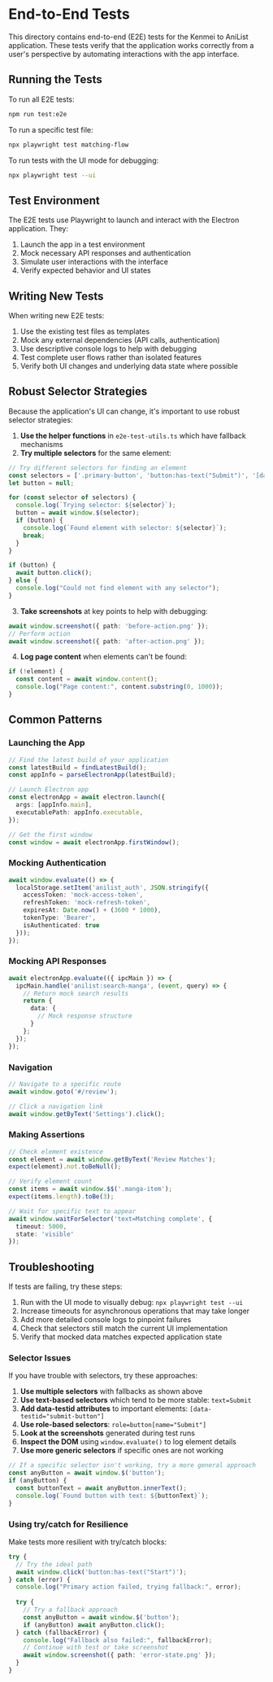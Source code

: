 # End-to-End Tests

This directory contains end-to-end (E2E) tests for the Kenmei to AniList application. These tests verify that the application works correctly from a user's perspective by automating interactions with the app interface.

## Running the Tests

To run all E2E tests:

```bash
npm run test:e2e
```

To run a specific test file:

```bash
npx playwright test matching-flow
```

To run tests with the UI mode for debugging:

```bash
npx playwright test --ui
```

## Test Environment

The E2E tests use Playwright to launch and interact with the Electron application. They:

1. Launch the app in a test environment
2. Mock necessary API responses and authentication
3. Simulate user interactions with the interface
4. Verify expected behavior and UI states

## Writing New Tests

When writing new E2E tests:

1. Use the existing test files as templates
2. Mock any external dependencies (API calls, authentication)
3. Use descriptive console logs to help with debugging
4. Test complete user flows rather than isolated features
5. Verify both UI changes and underlying data state where possible

## Robust Selector Strategies

Because the application's UI can change, it's important to use robust selector strategies:

1. **Use the helper functions** in `e2e-test-utils.ts` which have fallback mechanisms
2. **Try multiple selectors** for the same element:

```typescript
// Try different selectors for finding an element
const selectors = ['.primary-button', 'button:has-text("Submit")', '[data-testid="submit"]'];
let button = null;

for (const selector of selectors) {
  console.log(`Trying selector: ${selector}`);
  button = await window.$(selector);
  if (button) {
    console.log(`Found element with selector: ${selector}`);
    break;
  }
}

if (button) {
  await button.click();
} else {
  console.log("Could not find element with any selector");
}
```

3. **Take screenshots** at key points to help with debugging:

```typescript
await window.screenshot({ path: 'before-action.png' });
// Perform action
await window.screenshot({ path: 'after-action.png' });
```

4. **Log page content** when elements can't be found:

```typescript
if (!element) {
  const content = await window.content();
  console.log("Page content:", content.substring(0, 1000));
}
```

## Common Patterns

### Launching the App

```typescript
// Find the latest build of your application
const latestBuild = findLatestBuild();
const appInfo = parseElectronApp(latestBuild);

// Launch Electron app
const electronApp = await electron.launch({
  args: [appInfo.main],
  executablePath: appInfo.executable,
});

// Get the first window
const window = await electronApp.firstWindow();
```

### Mocking Authentication

```typescript
await window.evaluate(() => {
  localStorage.setItem('anilist_auth', JSON.stringify({
    accessToken: 'mock-access-token',
    refreshToken: 'mock-refresh-token',
    expiresAt: Date.now() + (3600 * 1000),
    tokenType: 'Bearer',
    isAuthenticated: true
  }));
});
```

### Mocking API Responses

```typescript
await electronApp.evaluate(({ ipcMain }) => {
  ipcMain.handle('anilist:search-manga', (event, query) => {
    // Return mock search results
    return {
      data: {
        // Mock response structure
      }
    };
  });
});
```

### Navigation

```typescript
// Navigate to a specific route
await window.goto('#/review');

// Click a navigation link
await window.getByText('Settings').click();
```

### Making Assertions

```typescript
// Check element existence
const element = await window.getByText('Review Matches');
expect(element).not.toBeNull();

// Verify element count
const items = await window.$$('.manga-item');
expect(items.length).toBe(3);

// Wait for specific text to appear
await window.waitForSelector('text=Matching complete', {
  timeout: 5000,
  state: 'visible'
});
```

## Troubleshooting

If tests are failing, try these steps:

1. Run with the UI mode to visually debug: `npx playwright test --ui`
2. Increase timeouts for asynchronous operations that may take longer
3. Add more detailed console logs to pinpoint failures
4. Check that selectors still match the current UI implementation
5. Verify that mocked data matches expected application state

### Selector Issues

If you have trouble with selectors, try these approaches:

1. **Use multiple selectors** with fallbacks as shown above
2. **Use text-based selectors** which tend to be more stable: `text=Submit` 
3. **Add data-testid attributes** to important elements: `[data-testid="submit-button"]`
4. **Use role-based selectors**: `role=button[name="Submit"]`
5. **Look at the screenshots** generated during test runs
6. **Inspect the DOM** using `window.evaluate()` to log element details
7. **Use more generic selectors** if specific ones are not working

```typescript
// If a specific selector isn't working, try a more general approach
const anyButton = await window.$('button');
if (anyButton) {
  const buttonText = await anyButton.innerText();
  console.log(`Found button with text: ${buttonText}`);
}
```

### Using try/catch for Resilience

Make tests more resilient with try/catch blocks:

```typescript
try {
  // Try the ideal path
  await window.click('button:has-text("Start")');
} catch (error) {
  console.log("Primary action failed, trying fallback:", error);
  
  try {
    // Try a fallback approach
    const anyButton = await window.$('button');
    if (anyButton) await anyButton.click();
  } catch (fallbackError) {
    console.log("Fallback also failed:", fallbackError);
    // Continue with test or take screenshot
    await window.screenshot({ path: 'error-state.png' });
  }
} 